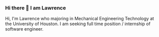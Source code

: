 ### Hi there 👋 I am Lawrence
Hi, I'm Lawrence who majoring in Mechanical Engineering Technology at the University of Houston. 
I am seeking full time position / internship of software engineer.



